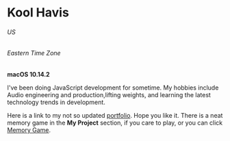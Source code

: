 # Kool Havis
###### US
###### Eastern Time Zone
**macOS 10.14.2**

I've been doing JavaScript development for sometime.
My hobbies include Audio engineering and production,lifting weights, and learning the latest technology trends in development. 


Here is a link to my not so updated [portfolio](http://kool-portfolio.surge.sh/).  Hope you like it. There is a neat memory game in the **My Project** section, if you care to play, or you can click [Memory Game](http://big10_memory_game.surge.sh/).
